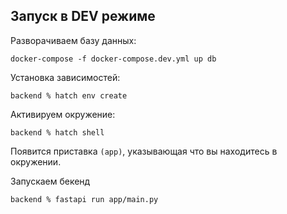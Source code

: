 ## Запуск в DEV режиме

Разворачиваем базу данных:

```
docker-compose -f docker-compose.dev.yml up db
```

Установка зависимостей:

```
backend % hatch env create
```

Активируем окружение:

```
backend % hatch shell
```

Появится приставка `(app)`, указывающая что вы находитесь в окружении.

Запускаем бекенд

```
backend % fastapi run app/main.py
```